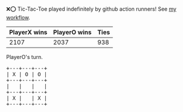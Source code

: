 :x::o: Tic-Tac-Toe played indefinitely by github action runners! See [my workflow](.github/workflows/play.yaml).

|PlayerX wins|PlayerO wins|Ties|
|-|-|-|
|2107|2037|938|

PlayerO's turn.

<pre>
+---+---+---+
| X | O | O |
+---+---+---+
|   |   |   |
+---+---+---+
| X |   | X |
+---+---+---+
</pre>